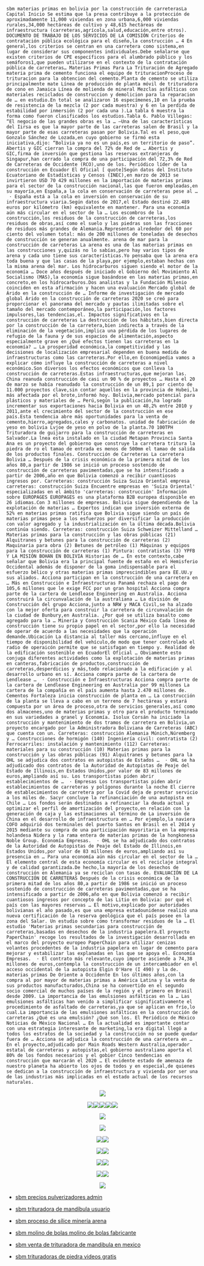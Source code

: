 
```
sbm materias primas en bolivia por la construcción de carreterasLa Capital Inicio Se estima que la presa contribuye a la protección de aproximadamente 11,000 viviendas en zona urbana,6,000 viviendas rurales,34,000 hectáreas de cultivo y 48,615 hectáreas de infraestructura (carreteras,agrícola,salud,educación,entre otros). DOCUMENTO DE TRABAJO DE LOS SERVICIOS DE LA COMISIÓN Criterios de contratación pública ecológica para el diseño,la construcción … 4 En general,los criterios se centran en una carretera como sistema,en lugar de considerar sus componentes individuales.Debe señalarse que existen criterios de CPE específicos para el alumbrado público y los semáforos1,que pueden utilizarse en el contexto de la contratación pública de carreteras… Materias Primas Para La Trituración de Agregado materia prima de cemento funciona el equipo de trituracionProceso de trituracion para la obtencion del cemento.Planta de cemento se utiliza principalmente mate Línea de producción de planta móvil de trituradora de cono en Jamaica Línea de molienda de mineral Mezclas asfálticas con materiales reciclados de construccion y demolicion para la reparacion de … en estudio.En total se analizaron 16 especímenes,10 en la prueba de resistencia de la mezcla (2 por cada muestra) y 6 en la perdida de estabilidad por inmersión (2 por cada una ).La tabla 6 muestra la forma como fueron clasificados los estudios.Tabla 6. Pablo Villegas: “El negocio de las grandes obras es la … —Una de las características del Iirsa es que la mayor parte de las carreteras salen de Brasil y la mayor parte de esas carreteras pasan por Bolivia.Tal es el peso,que Gonzalo Sánchez de Lozada,en cuyo gobierno se firmó esta iniciativa,dijo: “Bolivia ya no es un país,es un territorio de paso”. Abertis y GIC cierran la compra del 72% de Red de … Abertis y GIC,firma de inversión que gestiona las reservas extranjeras de Singapur,han cerrado la compra de una participación del 72,3% de Red de Carreteras de Occidente (RCO),uno de los. Periódico líder de la construcción en Ecuador El Oficial [ quote]Según datos del Instituto Ecuatoriano de Estadísticas y Censos (INEC),en marzo de 2013 se invirtieron USD 70 429 millones en la importación de materias primas para el sector de la construcción nacional,las que fueron empleadas,en su mayoría,en España,a la cola en conservación de carreteras pese al …  · España está a la cola en inversión en conservación de su infraestructura viaria.Según datos de 2017,el Estado destinó 22.489 euros por kilómetro (km) equivalente en mantener. Para una economía aún más circular en el sector de la … Los escombros de la construcción,los residuos de la construcción de carreteras,los residuos de obras,así como el suelo y las piedras son las fracciones de residuos más grandes de Alemania.Representan alrededor del 60 por ciento del volumen total: más de 200 millones de toneladas de desechos de construcción se generan anualmente. arena de mar para la construcción de carreteras La arena es una de las materias primas en las construcciones y,quizás no lo sabías,pero hay varios tipos de arena y cada uno tiene sus características.Yo pensaba que la arena era toda buena y que las casas de la playa,por ejemplo,estaban hechas con la misma arena del mar. Los hidrocarburos siguen siendo el motor de la economía … Doce años después de iniciado el Gobierno del Movimiento Al Socialismo (MAS),la economía sigue basándose en las materias primas,en concreto,en los hidrocarburos.Dos analistas y la Fundación Milenio coinciden en esta afirmación y hacen una evaluación Mercado global de Árido en la construcción de … Informe de investigación de mercado global Árido en la construcción de carreteras 2020 se creó para proporcionar el panorama del mercado y pautas ilimitadas sobre el tamaño del mercado contemporáneo,la participación,los factores impulsores,las tendencias,el. Impactos significativos en la construcción de carreteras La destrucción de los hábitats,bien directa por la construcción de la carretera,bien indirecta a través de la eliminación de la vegetación,implica una pérdida de los lugares de refugio de la fauna y de sus espacios de alimentación,aspecto especialmente grave en ¿Qué efectos tienen las carreteras en la economía? … La prosperidad económica,la competitividad y las decisiones de localización empresarial dependen en buena medida de infraestructuras como las carreteras.Por ello,en Economipedia vamos a explicar cómo influye la construcción de carreteras a nivel económico.Son diversos los efectos económicos que conlleva la construcción de carreteras.Estas infraestructuras,que mejoran las. China reanuda construcción de casi un 90 % de proyectos … Hasta el 20 de marzo se había reanudado la construcción de un 89,1 por ciento de 11.000 proyectos clave,sin contar aquellos en la provincia de Hubei,la más afectada por el brote,informó hoy. Bolivia,mercado potencial para plásticos y materiales de … Perú,según la publicación,ha logrado incrementar sus exportaciones hacia Bolivia en un 48,2% entre 2010 y 2011,ante el crecimiento del sector de la construcción en ese país.Esta tendencia abre más oportunidades para la venta de cemento,hierro,agregados,cales y carbonatos. unidad de fabricación de yeso en bolivia Lvjoe de yeso en polvo de la planta.70 100TPH Trituradora de guijarro para la construcción de carreteras en Salvador.La lnea esta instalado en la ciudad Metapan Provincia Santa Ana es un proyecto del gobierno que construye la carretera tritura la piedra de ro el tamao de entrada es menos de 500mm el tamao de salida de los productos finales. Construcción de Carreteras La carretera Bolivia … Después de la crisis económica de la primera mitad de los años 80,a partir de 1986 se inició un proceso sostenido de construcción de carreteras pavimentadas,que se ha intensificado a partir de 2006,año en que Bolivia comenzó a recibir cuantiosos ingresos por. Carreteras: construcción Suiza Suiza Oriental empresa carreteras: construcción Suiza Encuentre empresas en 'Suiza Oriental' especializadas en el ámbito 'carreteras: construcción' Información sobre EUROPAGES EUROPAGES es una plataforma B2B europea disponible en 26 idiomas.Con 3 millones de empresas. Bolivia sigue dependiendo de la explotación de materias … Expertos indican que inversión externa de 52% en materias primas ratifica que Bolivia sigue siendo un país de materias primas pese a los esfuerzos por diversificar la producción con valor agregado y la industrialización en la última década.Bolivia continúa siendo. Carreteras: construcción Suiza Schweizer Mittelland … Materias primas para la construcción y las obras públicas (21) Alquitranes y betunes para la construcción de carreteras (2) Maquinaria para obra (2) Betunes de petróleo (1) Máquinas y equipos para la construcción de carreteras (1) Pintura: contratistas (3) YPFB Y LA MISIÓN BOHAN EN BOLIVIA Historias de … En este contexto,cabe señalar que Bolivia era la principal fuente de estaño en el Hemisferio Occidental además de disponer de la goma indispensable para el esfuerzo bélico y otras materias primas imprescindibles para EE.UU.y sus aliados. Acciona participan en la construcción de una carretera en … Más en Construcción e Infraestructuras Panamá rechaza el pago de 105,6 millones que le exige FCC por un gran hospital Acciona compra parte de la cartera de Lendlease Engineering en Australia. Acciona construirá la circunvalación de la australiana … La división de Construcción del grupo Acciona,junto a NRW y MACA Civil,se ha alzado con la mejor oferta para construir la carretera de circunvalación de la ciudad de Bunbury,en Australia. ¿Por qué se utiliza basalto como agregado para la … Minería y Construcción Scania México Cada línea de construcción tiene su propio papel en el sector,por ello la necesidad de operar de acuerdo a las necesidades que la operación demande.Ubicación La distancia al taller más cercano,influye en el tiempo de disponibilidad del vehículo,de modo que tener controlado el radio de operaicón permite que se satisfagan en tiempo y. Realidad de la edificación sostenible en EcuadorEl Oficial … Obviamente esto conjuga diferentes actividades como la explotación de materias primas en canteras,fabricación de productos,construcción de carreteras,desperdicios y más,todo relacionado a la edificación y al desarrollo urbano en sí. Acciona compra parte de la cartera de Lendlease …  · Construcción e Infraestructuras Acciona compra parte de la cartera de Lendlease Engineering en Australia por 99 millones La cartera de la compañía en el país aumenta hasta 2.470 millones de. Cementos Fortaleza inicia construcción de planta en … La construcción de la planta se lleva a cabo en un terreno de 7 hectáreas y estará compuesta por un área de proceso,otra de servicios generales,así como dos almacenes,uno de materias primas y otro para el producto terminado en sus variedades a granel y Economía. Isolux Corsán ha iniciado la construcción y mantenimiento de dos tramos de carretera en Bolivia,un proyecto encargado por la Administradora Boliviana de Carreteras (ABC) que cuenta con un. Carreteras: construcción Alemania Múnich,Núremberg y … Construcciones de hormigón (140) Ingeniería civil: contratista (2) Ferrocarriles: instalación y mantenimiento (112) Carreteras: materiales para su construcción (10) Materias primas para la construcción y las obras públicas (91) Alquitranes y betunes para la OHL se adjudica dos contratos en autopistas de Estados …  · OHL se ha adjudicado dos contratos de la Autoridad de Autopistas de Peaje del Estado de Illinois,en Estados Unidos,por valor de 83 millones de euros,ampliando así su. Los transportistas piden abrir establecimientos de …  · Empresas Los transportistas piden abrir establecimientos de carreteras y polígonos durante la noche El cierre de establecimientos de carretera por la Covid deja de prestar servicio a los miles de. Sacyr concluye la refinanciación de una autopista en Chile … Los fondos serán destinados a refinanciar la deuda actual y optimizar el perfil de amortización del proyecto,en relación con la generación de caja y las estimaciones al término de La inversión de China en el desarrollo de infraestructura en … Por ejemplo,la naviera COFO adquirió dos terminales del puerto Santos en Brasil en el 2014 y 2015 mediante su compra de una participación mayoritaria en la empresa holandesa Nidera y la rama entera de materias primas de la hongkonesa Noble Group. Economía Empresas.  · OHL se ha adjudicado dos contratos de la Autoridad de Autopistas de Peaje del Estado de Illinois,en Estados Unidos,por valor de 83 millones de euros,ampliando así su presencia en … Para una economía aún más circular en el sector de la … El elemento central de esta economía circular es el reciclaje integral y de calidad garantizada.De hecho,la mayoría de los desechos de construcción en Alemania ya se reciclan con tasas de. EVALUACIÓN DE LA CONSTRUCCIÓN DE CARRETERAS Después de la crisis económica de la primera mitad de los años 80,a partir de 1986 se inició un proceso sostenido de construcción de carreteras pavimentadas,que se ha intensificado a partir de 2006,año en que Bolivia comenzó a recibir cuantiosos ingresos por concepto de las Litio en Bolivia: por qué el país con las mayores reservas … El motivo,explicado por autoridades bolivianas el año pasado,es que una empresa estadounidense realizó una nueva certificación de la reserva geológica que el país posee en la zona del Salar. Un estudio sobre cómo transformar residuos de la … El estudio 'Materias primas secundarias para construcción de carreteras,basadas en desechos de la industria papelera.El proyecto PaperChain' recoge los resultados de la investigación desarrollada en el marco del proyecto europeo PaperChain para utilizar cenizas volantes procedentes de la industria papelera en lugar de cemento para mejorar y estabilizar las explanadas en las que se apoya el. Economía Empresas.  · El contrato más relevante,cuyo importe asciende a 74,38 millones de euros,contempla la construcción de un intercambiador en el acceso occidental de la autopista Elgin O'Hare (I 490) y la de. materias primas De Oriente a Occidente En los últimos años,con la compra al por mayor de materias primas a América Latina y la venta de sus productos manufacturados,China se ha convertido en el segundo socio comercial de muchos países de la región y el primero en Brasil desde 2009. La importancia de las emulsiones asfálticas en la … Las emulsiones asfálticas han venido a simplificar significativamente el procedimiento de asfaltado de carreteras,ya que se aplican en frío,lo cual.La importancia de las emulsiones asfálticas en la construcción de carreteras ¿Qué es una emulsión? ¿Qué son los. El Periódico de México Noticias de México Nacional … En la actualidad es importante contar con una estrategia interesante de marketing,la era digital llegó a todos los estratos de la sociedad y la construcción no se puede quedar fuera de … Acciona se adjudica la construcción de una carretera en … En el proyecto,adjudicado por Main Roads Western Australia,operador estatal de carreteras y autopistas,el gobierno australiano aporta el 80% de los fondos necesarios y el gobier Cinco tendencias en construcción que marcarán el 2020 … El evidente estado de amenaza de nuestro planeta ha abierto los ojos de todos y en especial,de quienes se dedican a la construcción de infraestructura y vivienda por ser una de las industrias más implicadas en el estado actual de los recursos naturales. 
```

<div align="center">

<a href="https://es-crusher.shibang-china.com/github&k=sbm+materias+primas+en+bolivia+por+la+construcci%C3%B3n+de+carreteras"><img src="https://static.shibang-china.com/es/crusher/logo.jpg"></a>

<a href="https://es-crusher.shibang-china.com/github&k=sbm+materias+primas+en+bolivia+por+la+construcci%C3%B3n+de+carreteras"><img src="https://static.shibang-china.com/es/crusher/index.jpg"></a><a href="https://es-crusher.shibang-china.com/material.htmlgithub&k=sbm+materias+primas+en+bolivia+por+la+construcci%C3%B3n+de+carreteras"><img src="https://static.shibang-china.com/es/crusher/material.jpg"></a><a href="https://es-crusher.shibang-china.com/application.htmlgithub&k=sbm+materias+primas+en+bolivia+por+la+construcci%C3%B3n+de+carreteras"><img src="https://static.shibang-china.com/es/crusher/application.jpg"></a><a href="https://es-crusher.shibang-china.com/aboutus.htmlgithub&k=sbm+materias+primas+en+bolivia+por+la+construcci%C3%B3n+de+carreteras"><img src="https://static.shibang-china.com/es/crusher/aboutus.jpg"></a><a href="https://es-crusher.shibang-china.com/contact.htmlgithub&k=sbm+materias+primas+en+bolivia+por+la+construcci%C3%B3n+de+carreteras"><img src="https://static.shibang-china.com/es/crusher/contact.jpg"></a>

<a href="https://es-crusher.shibang-china.com/github&k=sbm+materias+primas+en+bolivia+por+la+construcci%C3%B3n+de+carreteras"><img src="https://static.shibang-china.com/es/crusher/banner.jpg"></a>

<a href="https://swt.shibang-china.com/github&k=sbm+materias+primas+en+bolivia+por+la+construcci%C3%B3n+de+carreteras"><img src="https://static.shibang-china.com/es/crusher/text.jpg"></a>

<a href="https://swt.shibang-china.com/github&k=sbm+materias+primas+en+bolivia+por+la+construcci%C3%B3n+de+carreteras"><img src="https://static.shibang-china.com/es/crusher/chat.jpg"></a><a href="https://es-crusher.shibang-china.com/contact.htmlgithub&k=sbm+materias+primas+en+bolivia+por+la+construcci%C3%B3n+de+carreteras"><img src="https://static.shibang-china.com/es/crusher/message.jpg"></a>

<a href="https://es-crusher.shibang-china.com/products/pe.htmlgithub&k=sbm+materias+primas+en+bolivia+por+la+construcci%C3%B3n+de+carreteras"><img src="https://static.shibang-china.com/es/crusher/pe.jpg"></a><a href="https://es-crusher.shibang-china.com/products/pf.htmlgithub&k=sbm+materias+primas+en+bolivia+por+la+construcci%C3%B3n+de+carreteras"><img src="https://static.shibang-china.com/es/crusher/pf.jpg"></a>

<a href="https://es-crusher.shibang-china.com/products/hpt.htmlgithub&k=sbm+materias+primas+en+bolivia+por+la+construcci%C3%B3n+de+carreteras"><img src="https://static.shibang-china.com/es/crusher/hpt.jpg"></a><a href="https://es-crusher.shibang-china.com/products/vsi.htmlgithub&k=sbm+materias+primas+en+bolivia+por+la+construcci%C3%B3n+de+carreteras"><img src="https://static.shibang-china.com/es/crusher/vsi.jpg"></a>

<a href="https://es-crusher.shibang-china.com/products/klv.htmlgithub&k=sbm+materias+primas+en+bolivia+por+la+construcci%C3%B3n+de+carreteras"><img src="https://static.shibang-china.com/es/crusher/klv.jpg"></a><a href="https://es-crusher.shibang-china.com/products/portable.htmlgithub&k=sbm+materias+primas+en+bolivia+por+la+construcci%C3%B3n+de+carreteras"><img src="https://static.shibang-china.com/es/crusher/portable.jpg"></a>

<a href="https://swt.shibang-china.com/github&k=sbm+materias+primas+en+bolivia+por+la+construcci%C3%B3n+de+carreteras"><img src="https://static.shibang-china.com/es/crusher/case.jpg"></a>

</div>


* [sbm precios pulverizadores admin](sbm%20precios%20pulverizadores%20admin.md)

* [sbm trituradora de mandíbula usuario](sbm%20trituradora%20de%20mand%C3%ADbula%20usuario.md)

* [sbm proceso de sílice minería arena](sbm%20proceso%20de%20s%C3%ADlice%20miner%C3%ADa%20arena.md)

* [sbm molino de bolas molino de bolas fabricante](sbm%20molino%20de%20bolas%20molino%20de%20bolas%20fabricante.md)

* [sbm venta de trituradora de mandibula en mexico](sbm%20venta%20de%20trituradora%20de%20mandibula%20en%20mexico.md)

* [sbm trituradoras de piedra videos gratis](sbm%20trituradoras%20de%20piedra%20videos%20gratis.md)